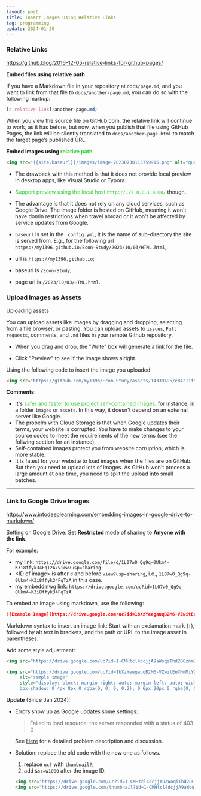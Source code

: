 ```yaml
---
layout: post
title: Insert Images Using Relative Links
tag: programming
update: 2024-01-20
---
```


### Relative Links

<https://github.blog/2016-12-05-relative-links-for-github-pages/>

**Embed files using relative path**

If you have a Markdown file in your repository at `docs/page.md`, and you want to link from that file to `docs/another-page.md`, you can do so with the following markup:

```scss
[a relative link](another-page.md)
```

When you view the source file on GitHub.com, the relative link will continue to work, as it has before, but now, when you publish that file using GitHub Pages, the link will be silently translated to `docs/another-page.html` to match the target page’s published URL.



**Embed images using <span style='color:#32CD32'>relative path</span>**

```html
<img src="{{site.baseurl}}/images/image-20230730113759915.png" alt="quadrant geometry" style="display: block; margin-right: auto; margin-left: auto; zoom:50%;" />
```

- The drawback with this method is that it does not provide local preview in desktop apps, like Visual Studio or Typora.
- <span style='color:#32CD32'>Support preview using the local host `http://127.0.0.1:4000/`</span> though.
- The advantage is that it does not rely on any cloud services, such as Google Drive. The image folder is hosted on GitHub, meaning it won't have domin restrictions when travel abroad or it won't be affected by service updates from Google.

- `baseurl` is set in the `_config.yml`, it is the name of sub-directory the site is served from. E.g., for the following url `https://my1396.github.io/Econ-Study/2023/10/03/HTML.html`, 
- url is `https://my1396.github.io`; 
  
- baseurl is `/Econ-Study`; 
  
- page url is `/2023/10/03/HTML.html`.





### Upload Images as Assets

[Uploading assets](https://docs.github.com/en/get-started/writing-on-github/getting-started-with-writing-and-formatting-on-github/basic-writing-and-formatting-syntax#uploading-assets)

You can upload assets like images by dragging and dropping, selecting from a file browser, or pasting. You can upload assets to `issues`, `Pull requests`, comments, and `.md` files in your remote Github repository.


- When you drag and drop, the "Write" box will generate a link for the file.

- Click "Preview" to see if the image shows alright.

Using the following code to insert the image you uploaded:

```html
<img src="https://github.com/my1396/Econ-Study/assets/14339495/e84211f5-038e-41d3-bf78-40785de291d6" alt="IVT.svg" style="display: block; margin-right: auto; margin-left: auto; zoom:150%;" />
```

**Comments**: 

- It's <span style='color:#32CD32'>safer and faster to use project self-contained images</span>, for instance, in a folder `images` or `assets`. In this way, it doesn't depend on an external server like Google. 
- The probelm with Cloud Storage is that when Google updates their terms, your website is corrupted. You have to make changes to your source codes to meet the requirements of the new terms (see the follwing section for an instance).
- Self-contained images protect you from website corruption, which is more stable.
- It is fatest for your website to load images when the files are on GitHub. But then you need to upload lots of images. As GitHub won't process a large amount at one time, you need to split the upload into small batches.

___



### Link to Google Drive Images

<https://www.intodeeplearning.com/embedding-images-in-google-drive-to-markdown/>

Setting on Google Drive: Set **Restricted** mode of sharing to **Anyone with the link**.

For example:

- my link: `https://drive.google.com/file/d/1L07w0_Qg9q-0Ukm4-K3i8ffyk34FqTzA/view?usp=sharing`
- \<ID of image\> is after `d` and before `view?usp=sharing`, i.e., `1L07w0_Qg9q-0Ukm4-K3i8ffyk34FqTzA` in this case.
- my embeddinwg link: `https://drive.google.com/uc?id=1L07w0_Qg9q-0Ukm4-K3i8ffyk34FqTzA`

To embed an image using markdown, use the following:

```markdown
![Example Image](https://drive.google.com/uc?id=1bXzYeegauqB2M6-VZwitEeXHmMiYZIUY)
```
Markdown syntax to insert an image link: Start with an exclamation mark (`!`), followed by alt text in brackets, and the path or URL to the image asset in parentheses.


Add some style adjustment:

```html
<img src="https://drive.google.com/uc?id=1-CMHtcl4dcjjA9aWoqiThd2OCznm25rb" alt="image-20210520120254672" style="zoom:50%;" />

<img src="https://drive.google.com/uc?id=1bXzYeegauqB2M6-VZwitEeXHmMiYZIUY"
     alt="sample image"
     style="display: block; margin-right: auto; margin-left: auto; width: 90%;
     box-shadow: 0 4px 8px 0 rgba(0, 0, 0, 0.2), 0 6px 20px 0 rgba(0, 0, 0, 0.19)" />
```

**Update** (Since Jan 2024):

- Errors show up as Google updates some settings: 

  > Failed to load resource: the server responded with a status of 403 ()

  See [Here](https://issuetracker.google.com/issues/319531488?pli=1) for a detailed problem description and discussion.

- Solution: replace the old code with the new one as follows.

  1. replace `uc?` with `thumbnail?`;
  2. add `&sz=w1000` after the image ID.

  ```html
  <img src="https://drive.google.com/uc?id=1-CMHtcl4dcjjA9aWoqiThd2OCznm25rb" alt="image-20210520120254672" style="zoom:50%;" />
  <img src="https://drive.google.com/thumbnail?id=1-CMHtcl4dcjjA9aWoqiThd2OCznm25rb&sz=w1000" alt="image-20210520120254672" style="zoom:50%;" />
  ```



  
